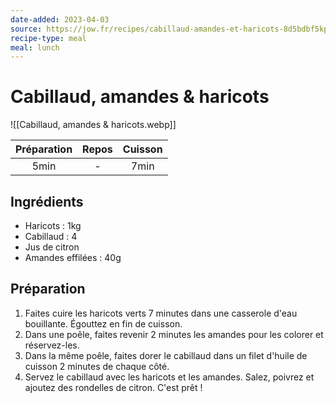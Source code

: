 ```yaml
---
date-added: 2023-04-03
source: https://jow.fr/recipes/cabillaud-amandes-et-haricots-8d5bdbf5kprl0kvx0pxe
recipe-type: meal
meal: lunch
---
```


# Cabillaud, amandes & haricots

![[Cabillaud, amandes & haricots.webp]]

| Préparation | Repos | Cuisson |
|:-----------:|:-----:|:-------:|
|    5min     |   -   |  7min   |

## Ingrédients

- Haricots : 1kg
- Cabillaud : 4
- Jus de citron
- Amandes effilées : 40g

## Préparation

1. Faites cuire les haricots verts 7 minutes dans une casserole d'eau bouillante. Égouttez en fin de cuisson.
2. Dans une poêle, faites revenir 2 minutes les amandes pour les colorer et réservez-les.
3. Dans la même poêle, faites dorer le cabillaud dans un filet d'huile de cuisson 2 minutes de chaque côté.
4. Servez le cabillaud avec les haricots et les amandes. Salez, poivrez et ajoutez des rondelles de citron. C'est prêt !
